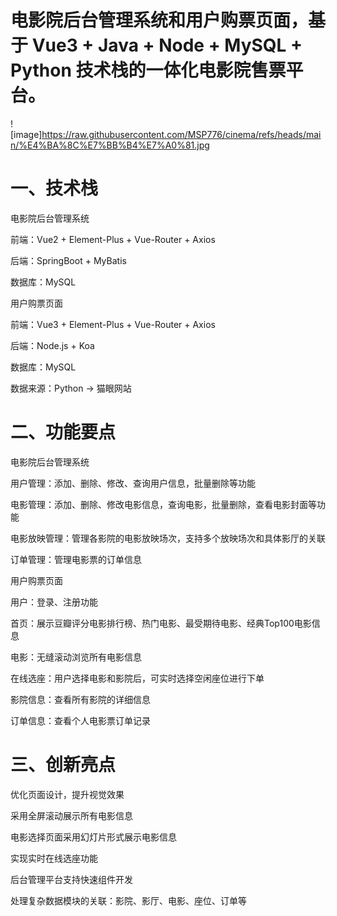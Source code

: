  
# 电影院后台管理系统和用户购票页面，基于 Vue3 + Java + Node + MySQL + Python 技术栈的一体化电影院售票平台。

![image]https://raw.githubusercontent.com/MSP776/cinema/refs/heads/main/%E4%BA%8C%E7%BB%B4%E7%A0%81.jpg

# 一、技术栈

电影院后台管理系统

前端：Vue2 + Element-Plus + Vue-Router + Axios

后端：SpringBoot + MyBatis

数据库：MySQL

用户购票页面

前端：Vue3 + Element-Plus + Vue-Router + Axios

后端：Node.js + Koa

数据库：MySQL

数据来源：Python -> 猫眼网站

# 二、功能要点

电影院后台管理系统

用户管理：添加、删除、修改、查询用户信息，批量删除等功能

电影管理：添加、删除、修改电影信息，查询电影，批量删除，查看电影封面等功能

电影放映管理：管理各影院的电影放映场次，支持多个放映场次和具体影厅的关联

订单管理：管理电影票的订单信息

用户购票页面

用户：登录、注册功能

首页：展示豆瓣评分电影排行榜、热门电影、最受期待电影、经典Top100电影信息

电影：无缝滚动浏览所有电影信息

在线选座：用户选择电影和影院后，可实时选择空闲座位进行下单

影院信息：查看所有影院的详细信息

订单信息：查看个人电影票订单记录

# 三、创新亮点

优化页面设计，提升视觉效果

采用全屏滚动展示所有电影信息

电影选择页面采用幻灯片形式展示电影信息

实现实时在线选座功能

后台管理平台支持快速组件开发

处理复杂数据模块的关联：影院、影厅、电影、座位、订单等

